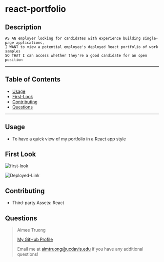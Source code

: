 # react-portfolio


## Description
    AS AN employer looking for candidates with experience building single-page applications,
    I WANT to view a potential employee's deployed React portfolio of work samples
    SO THAT I can access whether they're a good candidate for an open position

---

## Table of Contents
- [Usage](#usage)
- [First-Look](#first-look)
- [Contributing](#contributing)
- [Questions](#questions)

---


## Usage
- To have a quick view of my portfolio in a React app style


## First Look
![first-look]()

![Deployed-Link](https://aimtruong.github.io/react-portfolio/)


## Contributing
- Third-party Assets: React


## Questions
>Aimee Truong
>
>[My GitHub Profile](https://github.com/aimtruong)
>
>Email me at aimtruong@ucdavis.edu if you have any additional questions!

    
